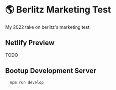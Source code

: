 # 🌎 Berlitz Marketing Test

My 2022 take on berlitz's marketing test.

## Netlify Preview

TODO

## Bootup Development Server

```shell
  npm run develop
```
